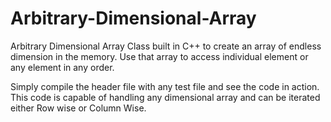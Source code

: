 # Arbitrary-Dimensional-Array
Arbitrary Dimensional Array Class built in C++ to create an array of endless dimension in the memory.
Use that array to access individual element or any element in any order.

Simply compile the header file with any test file and see the code in action.
This code is capable of handling any dimensional array and can be iterated either Row wise or Column Wise.
